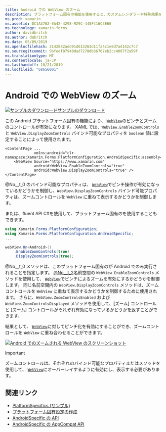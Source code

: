 ```yaml
---
title: Android での WebView のズーム
description: プラットフォーム固有の機能を使用すると、カスタムレンダラーや特殊効果を実装することなく、特定のプラットフォームでのみ使用できる機能を使用できます。 この記事では、WebView のズームを有効にする Android プラットフォーム固有のを使用する方法について説明します。
ms.prod: xamarin
ms.assetid: DC1A3762-6A42-4298-929C-445F416C3E60
ms.technology: xamarin-forms
author: davidbritch
ms.author: dabritch
ms.date: 05/09/2019
ms.openlocfilehash: 2142882add91d613263d11fa4c1e6d7ad142c7c7
ms.sourcegitcommit: 9bfedf07940dad7270db86767eb2cc4007f2a59f
ms.translationtype: MT
ms.contentlocale: ja-JP
ms.lasthandoff: 10/21/2019
ms.locfileid: "68656001"
---
```

# <a name="webview-zoom-on-android"></a>Android での WebView のズーム

[![サンプルのダウンロード](~/media/shared/download.png)サンプルのダウンロード](https://docs.microsoft.com/samples/xamarin/xamarin-forms-samples/userinterface-platformspecifics)

この Android プラットフォーム固有の機能により、 [`WebView`](xref:Xamarin.Forms.WebView)のピンチとズームのコントロールが有効になります。 XAML では、`WebView.EnableZoomControls` と `WebView.DisplayZoomControls` バインド可能なプロパティを `boolean` 値に設定することによって使用されます。

```xaml
<ContentPage ...
             xmlns:android="clr-namespace:Xamarin.Forms.PlatformConfiguration.AndroidSpecific;assembly=Xamarin.Forms.Core">
    <WebView Source="https://www.xamarin.com"
             android:WebView.EnableZoomControls="true"
             android:WebView.DisplayZoomControls="true" />
</ContentPage>
```

@No__t_0 のバインド可能なプロパティは、 [`WebView`](xref:Xamarin.Forms.WebView)でピンチ操作が有効になっているかどうかを制御し、`WebView.DisplayZoomControls` バインド可能プロパティは、ズームコントロールを `WebView` に重ねて表示するかどうかを制御します。

または、fluent API C#を使用して、プラットフォーム固有のを使用することもできます。

```csharp
using Xamarin.Forms.PlatformConfiguration;
using Xamarin.Forms.PlatformConfiguration.AndroidSpecific;
...

webView.On<Android>()
    .EnableZoomControls(true)
    .DisplayZoomControls(true);
```

@No__t_0 メソッドは、このプラットフォーム固有のが Android でのみ実行されることを指定します。 [@No__t_2](xref:Xamarin.Forms.PlatformConfiguration.AndroidSpecific)名前空間の `WebView.EnableZoomControls` メソッドを使用して、 [`WebView`](xref:Xamarin.Forms.WebView)でピンチによるズームを有効にするかどうかを制御します。 同じ名前空間内の `WebView.DisplayZoomControls` メソッドは、ズームコントロールを `WebView` に重ねて表示するかどうかを制御するために使用されます。 さらに、`WebView.ZoomControlsEnabled` および `WebView.ZoomControlsDisplayed` メソッドを使用して、[ズーム] コントロールと [ズーム] コントロールがそれぞれ有効になっているかどうかを返すことができます。

結果として、 [`WebView`](xref:Xamarin.Forms.WebView)に対してピンチ化を有効にすることができ、ズームコントロールを `WebView` に重ね合わせることができます。

[![Android でのズームされる WebView のスクリーンショット](webview-zoom-controls-images/webview-zoom.png "拡大した WebView")](webview-zoom-controls-images/webview-zoom-large.png#lightbox "拡大した WebView")

> [!IMPORTANT]
> ズームコントロールは、それぞれのバインド可能なプロパティまたはメソッドを使用して、 [`WebView`](xref:Xamarin.Forms.WebView)にオーバーレイするように有効にし、表示する必要があります。

## <a name="related-links"></a>関連リンク

- [PlatformSpecifics (サンプル)](https://docs.microsoft.com/samples/xamarin/xamarin-forms-samples/userinterface-platformspecifics)
- [プラットフォーム固有設定の作成](~/xamarin-forms/platform/platform-specifics/index.md#creating-platform-specifics)
- [AndroidSpecific の API](xref:Xamarin.Forms.PlatformConfiguration.AndroidSpecific)
- [AndroidSpecific の AppCompat API](xref:Xamarin.Forms.PlatformConfiguration.AndroidSpecific.AppCompat)
